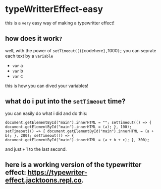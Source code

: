 # typeWritterEffect-easy
this is a ```very``` easy way of making a typewritter effect!

## how does it work`?`
well, with the power of `setTimeout((){`codehere`},`1000`);` you can seprate each text by a `variable`

- `var` a
- `var` b
- `var` c

this is how you can dived your variables!

## what do i put into the `setTimeout` time?
you can easily do what i did and do this:

`document.getElementById("main").innerHTML = "";
setTimeout(() => {
document.getElementById("main").innerHTML = (a);
}, 100);
setTimeout(() => {
document.getElementById("main").innerHTML = (a + b);
}, 200);
setTimeout(() => {
document.getElementById("main").innerHTML = (a + b + c);
}, 300);`

and just `+` 1 to the last second.

## here is a working version of the typewritter effect: https://typewriter-effect.jacktoons.repl.co.


